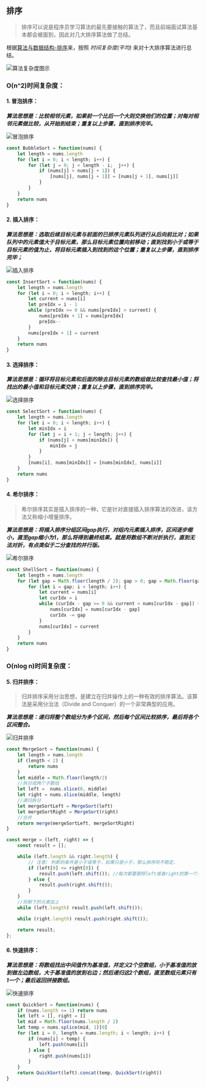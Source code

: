 ## 排序

> 排序可以说是程序员学习算法的最先要接触的算法了，而且前端面试算法基本都会被面到，因此对几大排序算法做了总结。

根据[算法与数据结构-排序](../README.md)来，按照 _时间复杂度(平均)_ 来对十大排序算法进行总结。

<img src="https://images2018.cnblogs.com/blog/849589/201804/849589-20180402133438219-1946132192.png" alt="算法复杂度图示">

### O(n^2)时间复杂度：

#### 1. 冒泡排序：
**_算法思想是：比较相邻元素，如果前一个比后一个大则交换他们的位置；对每对相邻元素做比较，从开始到结束；重复以上步骤，直到排序完毕。_**

![冒泡排序](https://images2017.cnblogs.com/blog/849589/201710/849589-20171015223238449-2146169197.gif)

```js
const BubbleSort = function(nums) {
    let length = nums.length
    for (let i = 0; i < length; i++) {
        for (let j = 0; j < length - i;  j++) {
            if (nums[j] > nums[j + 1]) {
                [nums[j], nums[j + 1]] = [nums[j + 1], nums[j]]
            }
        }
    }
    return nums
}
```

#### 2. 插入排序：
**_算法思想是：选取后续目标元素与前面的已排序元素队列进行从后向前比对；如果队列中的元素值大于目标元素，那么目标元素位置向前移动；直到找到小于或等于目标元素的值为止，将目标元素插入到找到的这个位置；重复以上步骤，直到排序完毕；_**

![插入排序](https://images2017.cnblogs.com/blog/849589/201710/849589-20171015225645277-1151100000.gif)

```js
const InsertSort = function(nums) {
    let length = nums.length
    for (let i = 0; i < length; i++) {
        let current = nums[i]
        let preIdx = i - 1
        while (preIdx >= 0 && nums[preIdx] > current) {
            nums[preIdx + 1] = nums[preIdx]
            preIdx--
        }
        nums[preIdx + 1] = current
    }
    return nums
}
```

#### 3. 选择排序：
**_算法思想是：循环将目标元素和后面的除去目标元素的数组做比较查找最小值；将找出的最小值和目标元素交换；重复以上步骤，直到排序完毕。_**

![选择排序](https://images2017.cnblogs.com/blog/849589/201710/849589-20171015224719590-1433219824.gif)

```js
const SelectSort = function(nums) {
    let length = nums.length
    for (let i = 0; i < length; i++) {
        let minIdx = i
        for (let j = i + 1; j < length; j++) {
            if (nums[j] < nums[minIdx]) {
                minIdx = j
            }
        }
        [nums[i], nums[minIdx]] = [nums[minIdx], nums[i]]
    }
    return nums
}
```

#### 4. 希尔排序：
> 希尔排序其实是插入排序的一种，它是针对直接插入排序算法的改进，该方法又称缩小增量排序。

**_算法思想是：将插入排序分组区间gap执行，对组内元素插入排序，区间逐步缩小，直至gap缩小为1，那么将得到最终结果。就是将数组不断对折执行，直到无法对折，有点类似于二分查找的并行版。_**

![希尔排序](https://images2018.cnblogs.com/blog/849589/201803/849589-20180331170017421-364506073.gif)

```js
const ShellSort = function(nums) {
    let length = nums.length
    for (let gap = Math.floor(length / 2); gap > 0; gap = Math.floor(gap / 2)) {
        for (let i = gap; i < length; i++) {
            let current = nums[i]
            let curIdx = i
            while (curIdx - gap >= 0 && current < nums[curIdx - gap]) {
                nums[curIdx] = nums[curIdx - gap]
                curIdx -= gap
            }
            nums[curIdx] = current
        }
    }
    return nums
}
```

### O(nlog n)时间复杂度：

#### 5. 归并排序：
> 归并排序采用分治思想，是建立在归并操作上的一种有效的排序算法。该算法是采用分治法（Divide and Conquer）的一个非常典型的应用。

**_算法思想是：递归将整个数组分为多个区间，然后每个区间比较排序，最后将各个区间整合。_**

![归并排序](https://images2017.cnblogs.com/blog/849589/201710/849589-20171015230557043-37375010.gif)

```js
const MergeSort = function(nums) {
    let length = nums.length
    if (length < 2) {
        return nums
    }
    let middle = Math.floor(length/2)
    //拆分成两个子数组
    let left =  nums.slice(0, middle)
    let right = nums.slice(middle, length)
    //递归拆分
    let mergeSortLeft = MergeSort(left)
    let mergeSortRight = MergeSort(right)
    //合并
    return merge(mergeSortLeft, mergeSortRight)
}

const merge = (left, right) => {
    const result = [];

    while (left.length && right.length) {
        // 注意: 判断的条件是小于或等于，如果只是小于，那么排序将不稳定.
        if (left[0] <= right[0]) {
            result.push(left.shift()); //每次都要删除left或者right的第一个元素，将其加入result中
        } else {
            result.push(right.shift());
        }
    }
    //将剩下的元素加上
    while (left.length) result.push(left.shift());

    while (right.length) result.push(right.shift());

    return result;
};
```

#### 6. 快速排序：
**_算法思想是：将数组找出中间值作为基准值，并定义2个空数组，小于基准值的放到做左边数组，大于基准值的放到右边；然后递归这2个数组，直至数组元素只有1一个；最后返回拼接数组。_**

![快速排序](https://images2017.cnblogs.com/blog/849589/201710/849589-20171015230936371-1413523412.gif)

```js
const QuickSort = function(nums) {
    if (nums.length <= 1) return nums
    let left = [], right = []
    let mid = Math.floor(nums.length / 2)
    let temp = nums.splice(mid, 1)[0]
    for (let i = 0, length = nums.length; i < length; i++) {
        if (nums[i] < temp) {
            left.push(nums[i])
        } else {
            right.push(nums[i])
        }
    }
    return QuickSort(left).concat(temp, QuickSort(right))
}
```
